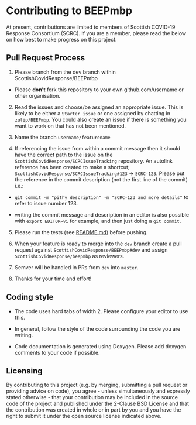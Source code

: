 # Contributing to BEEPmbp

At present, contributions are limited to members of Scottish COVID-19
Response Consortium (SCRC).  If you are a member, please read the
below on how best to make progress on this project.

## Pull Request Process

 1. Please branch from the dev branch within
   ScottishCovidResponse/BEEPmbp

   - Please **don't** fork this repository to your own
     github.com/username or other organisation.

 2. Read the issues and choose/be assigned an appropriate issue. This
   is likely to be either a `Starter issue` or one assigned by
   chatting in `zulip/BEEPmbp`. You could also create an issue if
   there is something you want to work on that has not been mentioned.

 3. Name the branch `username/featurename`

 4. If referencing the issue from within a commit message then it
   should have the correct path to the issue on the
   `ScottishCovidResponse/SCRCIssueTracking` repository. An autolink
   reference has been created to make a shortcut;
   `ScottishCovidResponse/SCRCIssueTracking#123` -> `SCRC-123`. Please
   put the reference in the commit description (not the first line of
   the commit) i.e.:

   - `git commit -m "pithy description" -m "SCRC-123 and more details"` to refer to issue number 123. 

   - writing the commit message and description in an editor is also
      possible with `export EDITOR=vi` for example, and then just
      doing a `git commit`.

 5. Please run the tests (see [README.md](README.md)) before pushing.

 6. When your feature is ready to merge into the `dev` branch
   create a pull request against `ScottishCovidResponse/BEEPmbp#dev`
   and assign `ScottishCovidResponse/beepmbp` as reviewers.

 7. Semver will be handled in PRs from `dev` into `master`.

 8. Thanks for your time and effort!

## Coding style

 - The code uses hard tabs of width 2. Please configure your editor to
  use this.

 - In general, follow the style of the code surrounding the code you
  are writing.

 - Code documentation is generated using Doxygen.  Please add doxygen
  comments to your code if possible.

## Licensing

By contributing to this project (e.g. by merging, submitting a pull
request or providing advice on code), you agree - unless
simultaneously and expressly stated otherwise - that your contribution
may be included in the source code of the project and published under
the 2-Clause BSD License and that the contribution was created in
whole or in part by you and you have the right to submit it under the
open source license indicated above.

